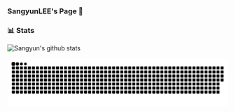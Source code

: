 ### SangyunLEE's Page 👋

### 📊 Stats

![Sangyun's github stats](https://github-readme-stats.vercel.app/api?username=syndersonLEE&show_icons=true)

![snake_svg](https://raw.githubusercontent.com/syndersonLEE/syndersonLEE/output/github-contribution-grid-snake.svg)
